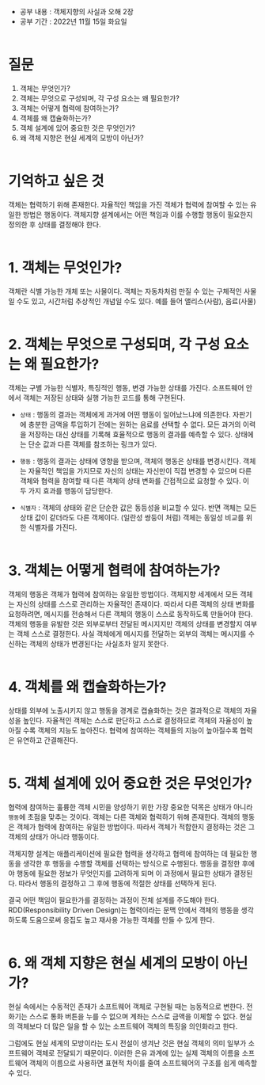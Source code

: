 
- 공부 내용 : 객체지향의 사실과 오해 2장
- 공부 기간 : 2022년 11월 15일 화요일
<br><br>

# 질문
1. 객체는 무엇인가?
2. 객체는 무엇으로 구성되며, 각 구성 요소는 왜 필요한가?
3. 객체는 어떻게 협력에 참여하는가?
4. 객체를 왜 캡슐화하는가?
5. 객체 설계에 있어 중요한 것은 무엇인가?
6. 왜 객체 지향은 현실 세계의 모방이 아닌가?
<br><br>

# 기억하고 싶은 것
객체는 협력하기 위해 존재한다. 자율적인 책임을 가진 객체가 협력에 참여할 수 있는 유일한 방법은 행동이다. 객체지향 설계에서는 어떤 책임과 이를 수행할 행동이 필요한지 정의한 후 상태를 결정해야 한다.
<br><br>

# 1. 객체는 무엇인가?
객체란 식별 가능한 개체 또는 사물이다. 객체는 자동차처럼 만질 수 있는 구체적인 사물일 수도 있고, 시간처럼 추상적인 개념일 수도 있다. 예를 들어 앨리스(사람), 음료(사물)
<br><br>

# 2. 객체는 무엇으로 구성되며, 각 구성 요소는 왜 필요한가?
객체는 구별 가능한 식별자, 특징적인 행동, 변경 가능한 상태를 가진다. 소프트웨어 안에서 객체는 저장된 상태와 실행 가능한 코드를 통해 구현된다. 

- `상태` : 행동의 결과는 객체에게 과거에 어떤 행동이 일어났느냐에 의존한다. 자판기에 충분한 금액을 투입하기 전에는 원하는 음료를 선택할 수 없다. 모든 과거의 이력을 저장하는 대신 상태를 기록해 효율적으로 행동의 결과를 예측할 수 있다. 상태에는 단순 값과 다른 객체를 참조하는 링크가 있다.

- `행동` : 행동의 결과는 상태에 영향을 받으며, 객체의 행동은 상태를 변경시킨다. 객체는 자율적인 책임을 가지므로 자신의 상태는 자신만이 직접 변경할 수 있으며 다른 객체와 협력을 참여할 때 다른 객체의 상태 변화를 간접적으로 요청할 수 있다. 이 두 가지 효과를 행동이 담당한다.

- `식별자` : 객체의 상태와 같은 단순한 값은 동등성을 비교할 수 있다. 반면 객체는 모든 상태 값이 같더라도 다른 객체이다. (일란성 쌍둥이 처럼) 객체는 동일성 비교를 위한 식별자를 가진다.
<br><br>

# 3. 객체는 어떻게 협력에 참여하는가?

객체의 행동은 객체가 협력에 참여하는 유일한 방법이다. 객체지향 세계에서 모든 객체는 자신의 상태를 스스로 관리하는 자율적인 존재이다. 따라서 다른 객체의 상태 변화를 요청하려면, 메시지를 전송해서 다른 객체의 행동이 스스로 동작하도록 만들어야 한다. 객체의 행동을 유발한 것은 외부로부터 전달된 메시지지만 객체의 상태를 변경할지 여부는 객체 스스로 결정한다. 사실 객체에게 메시지를 전달하는 외부의 객체는 메시지를 수신하는 객체의 상태가 변경된다는 사실조차 알지 못한다. 
<br><br>

# 4. 객체를 왜 캡슐화하는가?
상태를 외부에 노출시키지 않고 행동을 경계로 캡슐화하는 것은 결과적으로 객체의 자율성을 높인다. 자율적인 객체는 스스로 판단하고 스스로 결정하므로 객체의 자율성이 높아질 수록 객체의 지능도 높아진다. 협력에 참여하는 객체들의 지능이 높아질수록 협력은 유연하고 간결해진다.
<br><br>


# 5. 객체 설계에 있어 중요한 것은 무엇인가?
협력에 참여하는 훌륭한 객체 시민을 양성하기 위한 가장 중요한 덕목은 상태가 아니라 `행동`에 초점을 맞추는 것이다. 객체는 다른 객체와 협력하기 위해 존재한다. 객체의 행동은 객체가 협력에 참여하는 유일한 방법이다. 따라서 객체가 적합한지 결정하는 것은 그 객체의 상태가 아니라 행동이다. 

객체지향 설계는 애플리케이션에 필요한 협력을 생각하고 협력에 참여하는 데 필요한 행동을 생각한 후 행동을 수행할 객체를 선택하는 방식으로 수행된다. 행동을 결정한 후에야 행동에 필요한 정보가 무엇인지를 고려하게 되며 이 과정에서 필요한 상태가 결정된다. 따라서 행동의 결정하고 그 후에 행동에 적절한 상태를 선택하게 된다. 

결국 어떤 책임이 필요한가를 결정하는 과정이 전체 설계를 주도해야 한다. RDD(Responsibility Driven Design)는 협력이라는 문맥 안에서 객체의 행동을 생각하도록 도움으로써 응집도 높고 재사용 가능한 객체를 만들 수 있게 한다.
<br><br>


# 6. 왜 객체 지향은 현실 세계의 모방이 아닌가?
현실 속에서는 수동적인 존재가 소프트웨어 객체로 구현될 때는 능동적으로 변한다. 전화기는 스스로 통화 버튼을 누를 수 없으며 계좌는 스스로 금액을 이체할 수 없다. 현실의 객체보다 더 많은 일을 할 수 있는 소프트웨어 객체의 특징을 의인화라고 한다.

그럼에도 현실 세계의 모방이라는 도시 전설이 생겨난 것은 현실 객체의 의미 일부가 소프트웨어 객체로 전달되기 때문이다. 이러한 은유 과계에 있는 실제 객체의 이름을 소프트웨어 객체의 이름으로 사용하면 표현적 차이를 줄여 소프트웨어의 구조를 쉽게 예측할 수 있다. 



